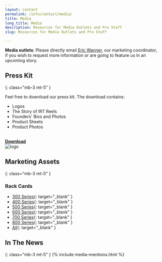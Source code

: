 ```yaml
---
layout: contact
permalink: /info/contact/media/
title: Media
long_title: Media
description: Resources for Media Outlets and Pro Staff
slug: Resources for Media Outlets and Pro Staff

---
```

**Media outlets**: Please directly email [Eric Wanner](mailto:ewanner@irtreels.com), our marketing coordinator, if you wish to request more information or are going to feature us in an upcoming story.

## Press Kit
{: class="mb-3 mt-5" }

Feel free to download our press kit. The download contains:
- Logos
- The Story of IRT Reels
- Founders' Bios and Photos
- Product Sheets
- Product Photos

<div class="row mt-4">
    <div class="col-6 text-center my-auto">
        <a href="/assets/downloads/IRT-Reels-press-kit.zip">
            <i class="fas fa-download fa-6x"></i><br>
            <strong class="h1">Download</strong>
        </a>
    </div>
    <div class="col-6 text-center my-auto">
        <img src="/assets/logos/logotype-narrow--colored.png" alt="logo">
    </div>
</div>




## Marketing Assets
{: class="mb-3 mt-5" }

### Rack Cards
- [300 Series](/assets/downloads/rack--300.pdf){: target="_blank" }
- [400 Series](/assets/downloads/rack--400.pdf){: target="_blank" }
- [500 Series](/assets/downloads/rack--500.pdf){: target="_blank" }
- [600 Series](/assets/downloads/rack--600.pdf){: target="_blank" }
- [700 Series](/assets/downloads/rack--700.pdf){: target="_blank" }
- [800 Series](/assets/downloads/rack--800.pdf){: target="_blank" }
- [All](/assets/downloads/rack--all.pdf){: target="_blank" }

## In The News
{: class="mb-3 mt-5" }
{% include media-mentions.html  %}
